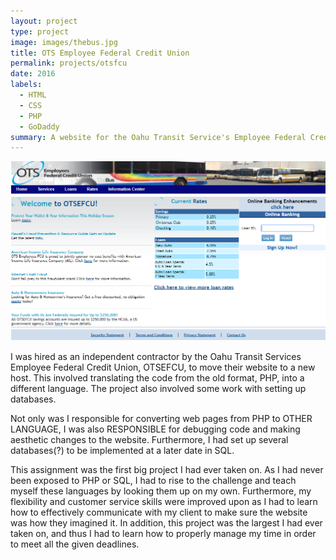 ```yaml
---
layout: project
type: project
image: images/thebus.jpg
title: OTS Employee Federal Credit Union
permalink: projects/otsfcu 
date: 2016
labels:
  - HTML
  - CSS
  - PHP
  - GoDaddy
summary: A website for the Oahu Transit Service's Employee Federal Credit Union.
---
```


<img src="../images/otsefcu.png">


I was hired as an independent contractor by the Oahu Transit Services Employee Federal Credit Union, OTSEFCU, to move their website to a new host. This involved translating the code from the old format, PHP, into a different language. The project also involved some work with setting up databases. 

Not only was I responsible for converting web pages from PHP to OTHER LANGUAGE, I was also RESPONSIBLE for debugging code and making aesthetic changes to the website. Furthermore, I had set up several databases(?) to be implemented at a later date in SQL. 

This assignment was the first big project I had ever taken on. As I had never been exposed to PHP or SQL, I had to rise to the challenge and teach myself these languages by looking them up on my own. Furthermore, my flexibility and customer service skills were improved upon as I had to learn how to effectively communicate with my client to make sure the website was how they imagined it. In addition, this project was the largest I had ever taken on, and thus I had to learn how to properly manage my time in order to meet all the given deadlines. 




